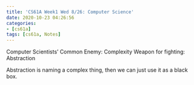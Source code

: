 ```yaml
---
title: 'CS61A Week1 Wed 8/26: Computer Science'
date: 2020-10-23 04:26:56
categories: 
- [cs61a]
tags: [cs61a, Notes]
---
```

Computer Scientists’ Common Enemy: Complexity
Weapon for fighting: Abstraction

Abstraction is naming a complex thing, then we can just use it as a black box.
